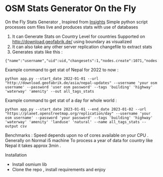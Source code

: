 # OSM Stats Generator On the Fly
On the Fly Stats Generator , Inspired from [Insights](https://github.com/hotosm/insights)
Simple python script processes osm files live and produces stats with use of  databases
1. It can Generate Stats on Country Level for countries Supported on http://download.geofabrik.de/ using boundary as visualized 
2. It can also take any other server replication changefile to extract stats 
2. Generates stats like this :
```
{"name":"username","uid":uid,"changesets":1,"nodes.create":1071,"nodes.modify":2100,"nodes.delete":0,"ways.create":146,"ways.modify":69,"ways.delete":0,"relations.create":0,"relations.modify":1,"relations.delete":0,"building.create":138,"building.modify":11,"building.delete":0,"highway.create":5,"highway.modify":49,"highway.delete":0,"waterway.create":0,"waterway.modify":4,"waterway.delete":0,"amenity.create":0,"amenity.modify":3,"amenity.delete":0,"landuse.create":3,"landuse.modify":1,"landuse.delete":0,"natural.create":0,"natural.modify":3,"natural.delete":0,"total_map_changes":3387}
```

Example command to get stat of Nepal for 2022 to now : 

```
python app.py --start_date 2022-01-01 --url "http://download.geofabrik.de/asia/nepal-updates" --username 'your osm username' --password 'user osm password' --tags 'building' 'highway' 'waterway' 'amenity' --out all_tags_stats
```

Example command to get stat of a day for whole world :

```
python app.py --start_date 2023-01-01 --end_date 2023-01-02 --url "https://planet.openstreetmap.org/replication/day" --username 'your osm username' --password 'your password' --tags 'building' 'highway' 'waterway' 'amenity' 'landuse' 'natural' --name all_tags_stats --output csv
```

Benchmarks : 
Speed depends upon no of cores available on your CPU .
Generally on Normal i5 machine To process a year of data for country like Nepal it takes approx 3min .

Installation 

- Install osmium lib
- Clone the repo , install requirements and enjoy